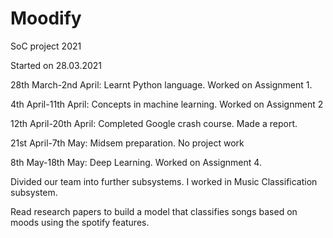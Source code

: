 # Moodify
SoC project 2021

Started on 28.03.2021

28th March-2nd April: Learnt Python language. Worked on Assignment 1.

4th April-11th April: Concepts in machine learning. Worked on Assignment 2

12th April-20th April: Completed Google crash course. Made a report.

21st April-7th May: Midsem preparation. No project work 

8th May-18th May: Deep Learning. Worked on Assignment 4. 

Divided our team into further subsystems. I worked in Music Classification subsystem.

Read research papers to build a model that classifies songs based on moods using the spotify features.


